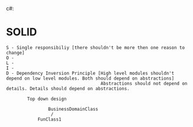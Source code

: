 c#:

# SOLID

    S - Single responsibiliy [there shouldn't be more then one reason to change]
    O - 
    L -
    I - 
    D - Dependency Inversion Principle [High level modules shouldn't depend on low level modules. Both should depend on abstractions]
                                        Abstractions should not depend on details. Details should depend on abstractions.

            Top down design

                    BusinessDomainClass
                     /
                FunClass1